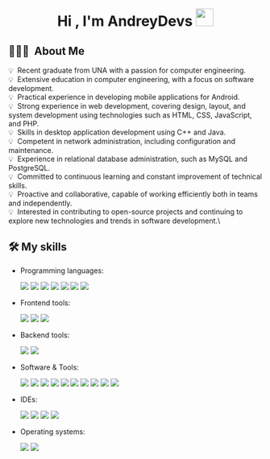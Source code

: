 <h1 align="center"><b>Hi , I'm AndreyDevs </b><img src="https://media.giphy.com/media/hvRJCLFzcasrR4ia7z/giphy.gif" width="35"></h1>

## 👨🏻‍💻 &nbsp;About Me
💡 &nbsp;Recent graduate from UNA with a passion for computer engineering.\
💡 &nbsp;Extensive education in computer engineering, with a focus on software development.\
💡 &nbsp;Practical experience in developing mobile applications for Android.\
💡 &nbsp;Strong experience in web development, covering design, layout, and system development using technologies such as HTML, CSS, JavaScript, and PHP.\
💡 &nbsp;Skills in desktop application development using C++ and Java.\
💡 &nbsp;Competent in network administration, including configuration and maintenance.\
💡 &nbsp;Experience in relational database administration, such as MySQL and PostgreSQL.\
💡 &nbsp;Committed to continuous learning and constant improvement of technical skills.\
💡 &nbsp;Proactive and collaborative, capable of working efficiently both in teams and independently.\
💡 &nbsp;Interested in contributing to open-source projects and continuing to explore new technologies and trends in software development.\

## 🛠️ My skills
- Programming languages:
    <div>
        <img src="https://img.shields.io/badge/C-05122A?style=flat&logo=c"/>
        <img src="https://img.shields.io/badge/C++-05122A?style=flat&logo=c%2B%2B&logoColor=286EBF"/>
        <img src="https://img.shields.io/badge/Java-05122A?style=flat&logo=java"/>
        <img src="https://img.shields.io/badge/JavaScript-05122A?style=flat&logo=javascript"/>
        <img src="https://img.shields.io/badge/Kotlin-05122A?style=flat&logo=kotlin"/>
        <img src="https://img.shields.io/badge/PHP-05122A?style=flat&logo=PHP"/>
        <img src="https://img.shields.io/badge/Python-05122A?style=flat&logo=python&logoColor=EDDF2E"/>
    </div>

- Frontend tools:
    <div>
        <img src="https://img.shields.io/badge/HMTL5-05122A?style=flat&logo=html5"/>
        <img src="https://img.shields.io/badge/CSS-05122A?style=flat&logo=css3&logoColor=2C87F0"/>
        <img src="https://img.shields.io/badge/React-05122A?style=flat&logo=react"/>
    </div>

- Backend tools:
    <div>
        <img src="https://img.shields.io/badge/SpringBoot-05122A?style=flat&logo=SpringBoot"/>
        <img src="https://img.shields.io/badge/SpringSecurity-05122A?style=flat&logo=SpringSecurity"/>
    </div>

- Software & Tools:
    <div>
        <img src="https://img.shields.io/badge/Git-05122A?style=flat&logo=Git"/>
        <img src="https://img.shields.io/badge/GitHub-05122A?style=flat&logo=GitHub"/>
        <img src="https://img.shields.io/badge/Stack%20Overflow-05122A?style=flat&logo=Stack%20Overflow"/>
        <img src="https://img.shields.io/badge/geeksforgeeks-05122A?style=flat&logo=geeksforgeeks"/>
        <img src="https://img.shields.io/badge/JSON-05122A?style=flat&logo=JSON"/>
        <img src="https://img.shields.io/badge/Selenium-05122A?style=flat&logo=Selenium"/>
        <img src="https://img.shields.io/badge/LaTex-05122A?style=flat&logo=LaTex"/>
        <img src="https://img.shields.io/badge/MySql-05122A?style=flat&logo=MySql&logoColor=white"/>
        <img src="https://img.shields.io/badge/PostgreSQL-05122A?style=flat&logo=PostgreSQL"/>
        <img src="https://img.shields.io/badge/Postman-05122A?style=flat&logo=Postman"/>
    </div>

- IDEs:
    <div>
        <img src="https://img.shields.io/badge/Visual%20studio%20code-05122A?style=flat&logo=Visual%20Studio%20code"/>
        <img src="https://img.shields.io/badge/IntelliJ-05122A?style=flat&logo=IntelliJ%20IDEA"/>
        <img src="https://img.shields.io/badge/Pycharm-05122A?style=flat&logo=Pycharm"/>
        <img src="https://img.shields.io/badge/Eclipse-05122A?style=flat&logo=Eclipse"/>
    </div>

- Operating systems:
    <div>
        <img src="https://img.shields.io/badge/Windows-05122A?style=flat&logo=Windows"/>
        <img src="https://img.shields.io/badge/Ubuntu-05122A?style=flat&logo=Ubuntu"/>
    </div>
